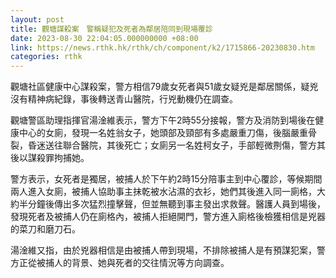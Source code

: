 ```yaml
---
layout: post
title: 觀塘謀殺案　警稱疑犯及死者為鄰居陪同到現場覆診
date: 2023-08-30 22:04:05.000000000 +08:00
link: https://news.rthk.hk/rthk/ch/component/k2/1715866-20230830.htm
categories: rthk
---
```


觀塘社區健康中心謀殺案，警方相信79歲女死者與51歲女疑兇是鄰居關係，疑兇沒有精神病紀錄，事後轉送青山醫院，行兇動機仍在調查。

觀塘警區助理指揮官湯淦維表示，警方下午2時55分接報，警方及消防到場後在健康中心的女廁，發現一名姓翁女子，她頭部及頸部有多處嚴重刀傷，後腦嚴重骨裂，昏迷送往聯合醫院，其後死亡；女廁另一名姓柯女子，手部輕微𠝹傷，警方其後以謀殺罪拘捕她。

警方表示，女死者是獨居，被捕人於下午約2時15分陪事主到中心覆診，等候期間兩人進入女廁，被捕人協助事主抹乾被水沾濕的衣衫，她們其後進入同一廁格，大約半分鐘後傳出多次猛烈撞擊聲，但並無聽到事主發出求救聲。醫護人員到場後，發現死者及被捕人仍在廁格內，被捕人拒絕開門，警方進入廁格後檢獲相信是兇器的菜刀和磨刀石。

湯淦維又指，由於兇器相信是由被捕人帶到現場，不排除被捕人是有預謀犯案，警方正從被捕人的背景、她與死者的交往情況等方向調查。
